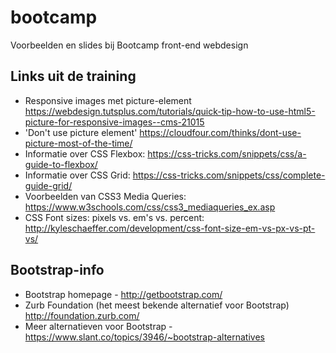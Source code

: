 # bootcamp
Voorbeelden en slides bij Bootcamp front-end webdesign

## Links uit de training
- Responsive images met picture-element  https://webdesign.tutsplus.com/tutorials/quick-tip-how-to-use-html5-picture-for-responsive-images--cms-21015
 - 'Don't use picture element'  https://cloudfour.com/thinks/dont-use-picture-most-of-the-time/
 - Informatie over CSS Flexbox: https://css-tricks.com/snippets/css/a-guide-to-flexbox/
 - Informatie over CSS Grid: https://css-tricks.com/snippets/css/complete-guide-grid/
 - Voorbeelden van CSS3 Media Queries: https://www.w3schools.com/css/css3_mediaqueries_ex.asp
 - CSS Font sizes: pixels vs. em's vs. percent: http://kyleschaeffer.com/development/css-font-size-em-vs-px-vs-pt-vs/
 
## Bootstrap-info
 - Bootstrap homepage - http://getbootstrap.com/
 - Zurb Foundation (het meest bekende alternatief voor Bootstrap) http://foundation.zurb.com/
 - Meer alternatieven voor Bootstrap - https://www.slant.co/topics/3946/~bootstrap-alternatives
 
 
 
